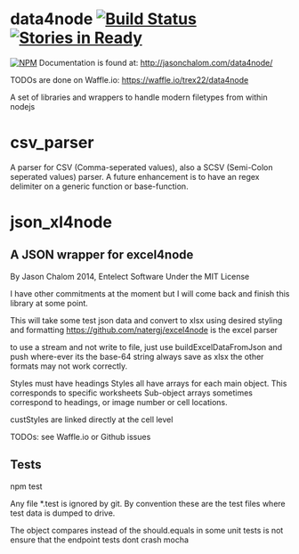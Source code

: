 data4node [![Build Status](https://travis-ci.org/TRex22/data4node.svg)](https://travis-ci.org/TRex22/data4node) [![Stories in Ready](https://badge.waffle.io/TRex22/data4node.png?label=ready&title=Ready)](https://waffle.io/TRex22/data4node)
============
[![NPM](https://nodei.co/npm/data4node.png?downloads=true&downloadRank=true&stars=true)](https://nodei.co/npm/data4node/)
Documentation is found at: http://jasonchalom.com/data4node/

TODOs are done on Waffle.io: https://waffle.io/trex22/data4node

A set of libraries and wrappers to handle modern filetypes from within nodejs

csv_parser
==========
A parser for CSV (Comma-seperated values), also a SCSV (Semi-Colon seperated values) parser.
A future enhancement is to have an regex delimiter on a generic function or base-function.

json_xl4node
============
A JSON wrapper for excel4node
-----------------------------

By Jason Chalom 2014, Entelect Software
Under the MIT License

I have other commitments at the moment but I will come back and finish this library at some point.

This will take some test json data and convert to xlsx using desired styling and formatting
https://github.com/natergj/excel4node is the excel parser

to use a stream and not write to file, just use buildExcelDataFromJson and push where-ever its the base-64 string
always save as xlsx the other formats may not work correctly.

Styles must have headings
Styles all have arrays for each main object. This corresponds to specific worksheets
Sub-object arrays sometimes correspond to headings, or image number or cell locations.

custStyles are linked directly at the cell level



TODOs: see Waffle.io or Github issues

## Tests

npm test

Any file *.test is ignored by git. By convention these are the test files where test data is dumped to drive.

The object compares instead of the should.equals in some unit tests is not ensure that the endpoint tests dont crash mocha
